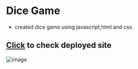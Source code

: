 # Dice Game
- created dice game using javascript,html and css 

## [Click](https://633aaa49e4669235878348a7--dashing-salamander-f57c5f.netlify.app/) to check deployed site 
 
 ![image](https://user-images.githubusercontent.com/98317221/193548305-80d7d770-a49a-4187-bcf6-af0e73a7a1cd.png)
